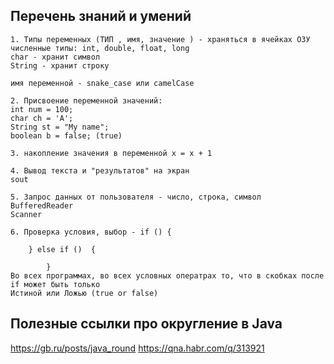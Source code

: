 ## Перечень знаний и умений
    1. Типы переменных (ТИП , имя, значение ) - храняться в ячейках ОЗУ
    численные типы: int, double, float, long
    char - хранит символ
    String - хранит строку

    имя переменной - snake_сase или camelCase 

    2. Присвоение переменной значений:
    int num = 100;
    char ch = 'A';
    String st = "My name";
    boolean b = false; (true)

    3. накопление значения в переменной x = x + 1

    4. Вывод текста и "результатов" на экран
    sout

    5. Запрос данных от пользователя - число, строка, символ
    BufferedReader
    Scanner

    6. Проверка условия, выбор - if () {
            
        } else if ()  {
            
            }
    Во всех программах, во всех условных оператрах то, что в скобках после if может быть только
    Истиной или Ложью (true or false)


## Полезные ссылки про округление в Java
https://gb.ru/posts/java_round
https://qna.habr.com/q/313921


